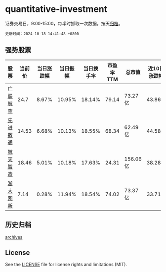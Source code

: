 # quantitative-investment

证券交易日，9:00-15:00，每半时抓取一次数据，按天[归档](archives)。

`更新时间：2024-10-18 14:41:48 +0800`

## 强势股票

|股票|当前价|当日涨跌幅|当日振幅|当日换手率|市盈率TTM|总市值|近10日涨跌幅|
|----|----|----|----|----|----|----|----|
|[广联航空](https://xueqiu.com/S/SZ300900)|24.7|8.67%|10.95%|18.14%|79.14|73.27亿|43.86%|
|[先进数通](https://xueqiu.com/S/SZ300541)|14.53|6.68%|10.13%|18.55%|68.34|62.49亿|44.58%|
|[航天智造](https://xueqiu.com/S/SZ300446)|18.46|5.01%|10.18%|17.63%|24.31|156.06亿|38.28%|
|[浙大网新](https://xueqiu.com/S/SH600797)|7.14|0.28%|11.94%|18.54%|74.02|73.37亿|33.71%|

## 历史归档

[archives](archives)

## License

See the [LICENSE](LICENSE) file for license rights and limitations (MIT).